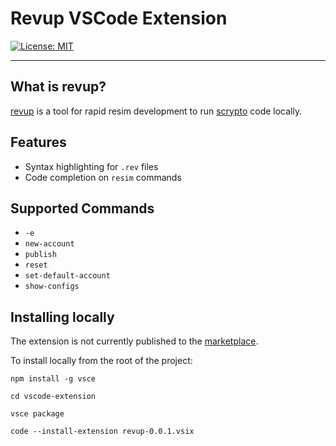 # Revup VSCode Extension

[![License: MIT](https://img.shields.io/badge/License-MIT-yellow.svg)](https://opensource.org/licenses/MIT)

---

## What is revup?

[revup](https://github.com/RadGuild/revup) is a tool for rapid resim development to run [scrypto](https://github.com/radixdlt/radixdlt-scrypto) code locally.

## Features

- Syntax highlighting for `.rev` files
- Code completion on `resim` commands

## Supported Commands

- `-e`
- `new-account`
- `publish`
- `reset`
- `set-default-account`
- `show-configs`

## Installing locally

The extension is not currently published to the [marketplace](https://marketplace.visualstudio.com/vscode).

To install locally from the root of the project:

`npm install -g vsce`

`cd vscode-extension`

`vsce package`

`code --install-extension revup-0.0.1.vsix`
